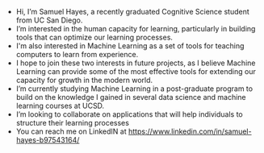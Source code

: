 - Hi, I’m Samuel Hayes, a recently graduated Cognitive Science student from UC San Diego.
- I’m interested in the human capacity for learning, particularly in building tools that can optimize our learning processes.
- I'm also interested in Machine Learning as a set of tools for teaching computers to learn from experience.
- I hope to join these two interests in future projects, as I believe Machine Learning can provide some of the most effective tools
 for extending our capacity for growth in the modern world.
- I’m currently studying Machine Learning in a post-graduate program to build on the knowledge I gained in several
 data science and machine learning courses at UCSD.
- I’m looking to collaborate on applications that will help individuals to structure their learning processes
- You can reach me on LinkedIN at https://www.linkedin.com/in/samuel-hayes-b97543164/

<!---
samhayes543/samhayes543 is a ✨ special ✨ repository because its `README.md` (this file) appears on your GitHub profile.
You can click the Preview link to take a look at your changes.
--->
